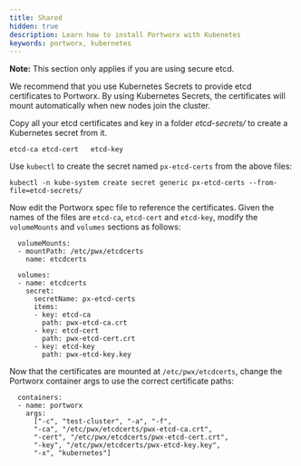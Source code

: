 ```yaml
---
title: Shared
hidden: true
description: Learn how to install Portworx with Kubenetes
keywords: portworx, kubernetes
---
```


**Note:** This section only applies if you are using secure etcd.

We recommend that you use Kubernetes Secrets to provide etcd certificates to Portworx. By using Kubernetes Secrets, the certificates will mount automatically when new nodes join the cluster.

Copy all your etcd certificates and key in a folder _etcd-secrets/_ to create a Kubernetes secret from it.

```text
etcd-ca etcd-cert   etcd-key
```

Use `kubectl` to create the secret named `px-etcd-certs` from the above files:

```text
kubectl -n kube-system create secret generic px-etcd-certs --from-file=etcd-secrets/
```

Now edit the Portworx spec file to reference the certificates. Given the names of the files are `etcd-ca`, `etcd-cert` and `etcd-key`, modify the `volumeMounts` and `volumes` sections as follows:

```text
  volumeMounts:
  - mountPath: /etc/pwx/etcdcerts
    name: etcdcerts
```

```text
  volumes:
  - name: etcdcerts
    secret:
      secretName: px-etcd-certs
      items:
      - key: etcd-ca
        path: pwx-etcd-ca.crt
      - key: etcd-cert
        path: pwx-etcd-cert.crt
      - key: etcd-key
        path: pwx-etcd-key.key
```

Now that the certificates are mounted at `/etc/pwx/etcdcerts`, change the Portworx container args to use the correct certificate paths:

```text
  containers:
  - name: portworx
    args:
      ["-c", "test-cluster", "-a", "-f",
      "-ca", "/etc/pwx/etcdcerts/pwx-etcd-ca.crt",
      "-cert", "/etc/pwx/etcdcerts/pwx-etcd-cert.crt",
      "-key", "/etc/pwx/etcdcerts/pwx-etcd-key.key",
      "-x", "kubernetes"]
```
